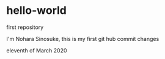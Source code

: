 # hello-world
first repository

I'm Nohara Sinosuke, this is my first git hub commit changes

eleventh of March 2020
